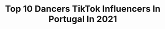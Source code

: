 ---
title: Top 10 Dancers TikTok Influencers In Portugal In 2021
description: >-
  Find top dancers TikTok influencers in Portugal in 2021. Most popular hashtags: #fyp #dance #foryoupage #tiktokportugal.
platform: TikTok
hits: 13
text_top: Discover the most popular TikTok influencers on inBeat.
text_bottom: Our search engine has 13 TikTok influencers like this in Portugal for you to pitch.
profiles:
  - username: "leonorfilipaa"
    fullname: >-
      Leonor Filipa😝💗
    bio: >-
      Follow me on instagram👆🏻😝 Portuguese dancer🇵🇹💃🏻 PR & Brands: @thisisluvin
    location: "Portugal"
    followers: 697100
    engagement: 2914
    commentsToLikes: 0.038792
    id: ck83zbp6yzgu70j78gy6fv7cd
    verified: true
    hashtags: "#dance, #tiktokportugal, #trend, #orgulhosamentesumol"
  - username: "flexible_kiki20"
    fullname: >-
      Katarina Serralha 
    bio: >-
      Follow my instagram 🙏🏽💙 #flexibility #flexible_kiki #gymnast #dancer
    location: "Portugal"
    followers: 171500
    engagement: 821
    commentsToLikes: 0.018579
    id: ck7znzr8ygfzi0j787vi2fh25
    verified: false
    hashtags: "#flexible, #handstand, #circus, #dancer"
  - username: "patricia_vaz_"
    fullname: >-
      Patrícia Franco
    bio: >-
      Just be nice and kind :) 16 PT📍
    location: "Portugal"
    followers: 31500
    engagement: 1985
    commentsToLikes: 0.034617
    id: ckcpse08nmmj40j23oveh3e7m
    verified: false
    hashtags: "#tiktokportugal, #dueto, #fy, #music"
  - username: "ka_vini2"
    fullname: >-
      Kaua Braz
    bio: >-
      Me seguem no insta !! 😝 🇵🇹🇧🇷
    location: "Portugal"
    followers: 2308
    engagement: 1262
    commentsToLikes: 0.045274
    id: ckd0qx6pfibb40j23bia5f22u
    verified: false
    hashtags: "#foryou, #tiktokbrasil, #tik, #foryoupage"
  - username: "dario__daniel"
    fullname: >-
      Daniel Dario
    bio: >-
      Follow my IG: @dario__daniel 🇵🇹
    location: "Portugal"
    followers: 105300
    engagement: 759
    commentsToLikes: 0.029655
    id: ckb9g5tyr52lg0j23pn7m0z8f
    verified: false
    hashtags: "#funny, #foryoupage, #foryou, #fun"
  - username: "mafi.o.t"
    fullname: >-
      Mafiot✨
    bio: >-
      Ig: mafi.o.t Don’t forget to smile🌙
    location: "Portugal"
    followers: 3285
    engagement: 1783
    commentsToLikes: 0.026625
    id: ckacaqocoh5780i78151002tw
    verified: false
    hashtags: "#ft, #pv, #viral, #foryoupage"
  - username: "crank_lauren"
    fullname: >-
      Lauren Crank
    bio: >-
      Pole. Food. Travel. Life. 🌎 Follow us on insta @polewithaview☝️🙌☺️
    location: "Portugal"
    followers: 8142
    engagement: 1217
    commentsToLikes: 0.014654
    id: ckb9ofa5zisjr0j239xi50zs3
    verified: false
    hashtags: "#portugal, #fyp, #foryoupage, #polefitnessgirl"
  - username: "isabelmonteiro945"
    fullname: >-
      Isabel Monteiro
    bio: >-
      Onlyf@ns bellow
    location: "Portugal"
    followers: 58500
    engagement: 811
    commentsToLikes: 0.010568
    id: ckbl0ulwnxk760j23j3phzva7
    verified: false
    hashtags: "#viralvideo, #amazfitchallenge, #tiktokofficial, #tiktok"
  - username: "maysa.tt"
    fullname: >-
      Maysa Teixeira
    bio: >-
      🇧🇷 🇵🇹 o que você vai fazer quando tudo isso acabar?
    location: "Portugal"
    followers: 7633
    engagement: 542
    commentsToLikes: 0.029302
    id: ckcj882i971yy0j23y3e518d9
    verified: false
    hashtags: "#fyp, #fy, #dicas, #child"
  - username: "joanafagulha7"
    fullname: >-
      Joana Fagulha
    bio: >-
      🐿⭐️ Follow me on IG: @joana.fagulha
    location: "Portugal"
    followers: 9763
    engagement: 611
    commentsToLikes: 0.019849
    id: ckbeu5cxfdexn0j23vons5nqr
    verified: false
    hashtags: "#funny, #viral, #portugal, #comedia"
---